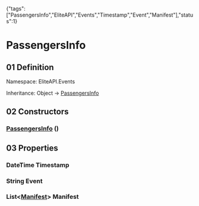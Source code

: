 {"tags":["PassengersInfo","EliteAPI","Events","Timestamp","Event","Manifest"],"status":1}

# PassengersInfo

## 01 Definition

Namespace: <span class='code'>EliteAPI.Events</span>

Inheritance: <span class='code'>Object</span> → <span class='code'>[PassengersInfo](../../EliteAPI/Events/PassengersInfo.html)</span>

## 02 Constructors

### <span class='code'>[PassengersInfo](../../EliteAPI/Events/PassengersInfo.html)</span> ()

## 03 Properties

### <span class='code'>DateTime</span> Timestamp

### <span class='code'>String</span> Event

### <span class='code'>List<[Manifest](../../EliteAPI/Events/Manifest.html)></span> Manifest

